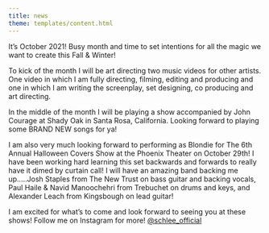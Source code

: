 ```yaml
---
title: news
theme: templates/content.html
---
```

It’s October 2021!  Busy month and time to set intentions for all the magic we want to create this Fall & Winter! 

To kick of the month I will be art directing two music videos for other artists.  One video in which I am fully directing, filming, editing and producing and one in which I am writing the screenplay, set designing, co producing and art directing. 

In the middle of the month I will be playing a show accompanied by John Courage at Shady Oak in Santa Rosa, California.  Looking forward to playing some BRAND NEW songs for ya! 

I am also very much looking forward to performing as Blondie for The 6th Annual Halloween Covers Show at the Phoenix Theater on October 29th!  I have been working hard learning this set backwards and forwards to really have it dimed by curtain call! I will have an amazing band backing me up…..Josh Staples from The New Trust on bass guitar and backing vocals, Paul Haile & Navid Manoochehri from Trebuchet on drums and keys, and Alexander Leach from Kingsbough on lead guitar! 

I am excited for what’s to come and look forward to seeing you at these shows! Follow me on Instagram for more! <a title="schlee insta" href="https://www.instagram.com/schlee_official/">@schlee_official</a>
